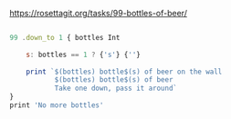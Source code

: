https://rosettagit.org/tasks/99-bottles-of-beer/

```javascript

99 .down_to 1 { bottles Int
                
    s: bottles == 1 ? {'s'} {''}
    
    print `$(bottles) bottle$(s) of beer on the wall
           $(bottles) bottle$(s) of beer
           Take one down, pass it around`
}
print 'No more bottles'
```


